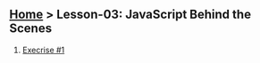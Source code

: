 ## [Home](../../README.md) > Lesson-03: JavaScript Behind the Scenes

1. [Execrise #1](execrise-1/readme.md)
